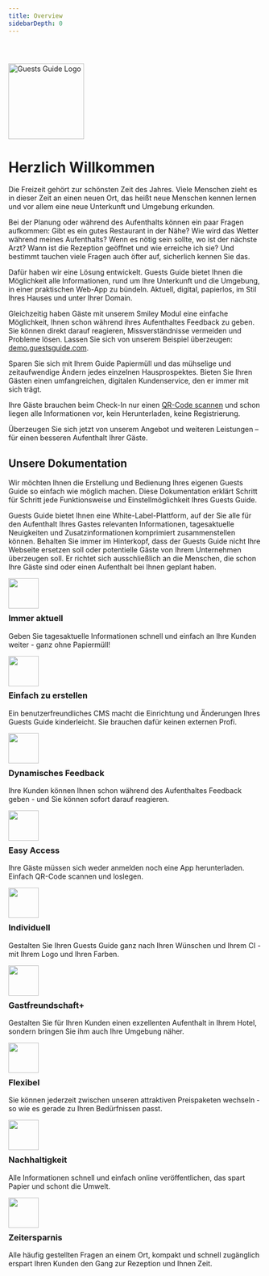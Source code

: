 ```yaml
---
title: Overview
sidebarDepth: 0
---
```


<img src="https://cdn.guestsguide.com/assets/images/guests-guide-logo.svg" alt="Guests Guide Logo" width="150" style="margin-top: 3em; margin-bottom: 0em;">

# Herzlich Willkommen

Die Freizeit gehört zur schönsten Zeit des Jahres. Viele Menschen zieht es in dieser Zeit an einen neuen Ort, das heißt neue Menschen kennen lernen und vor allem eine neue Unterkunft und Umgebung erkunden.

Bei der Planung oder während des Aufenthalts können ein paar Fragen aufkommen: Gibt es ein gutes Restaurant in der Nähe? Wie wird das Wetter während meines Aufenthalts? Wenn es nötig sein sollte, wo ist der nächste Arzt? Wann ist die Rezeption geöffnet und wie erreiche ich sie? Und bestimmt tauchen viele Fragen auch öfter auf, sicherlich kennen Sie das.

Dafür haben wir eine Lösung entwickelt. Guests Guide bietet Ihnen die Möglichkeit alle Informationen, rund um Ihre Unterkunft und die Umgebung, in einer praktischen Web-App zu bündeln. Aktuell, digital, papierlos, im Stil Ihres Hauses und unter Ihrer Domain.

Gleichzeitig haben Gäste mit unserem Smiley Modul eine einfache Möglichkeit, Ihnen schon während ihres Aufenthaltes Feedback zu geben. Sie können direkt darauf reagieren, Missverständnisse vermeiden und Probleme lösen. Lassen Sie sich von unserem Beispiel überzeugen: [demo.guestsguide.com](https://demo.guestsguide.com).

Sparen Sie sich mit Ihrem Guide Papiermüll und das mühselige und zeitaufwendige Ändern jedes einzelnen Hausprospektes. Bieten Sie Ihren Gästen einen umfangreichen, digitalen Kundenservice, den er immer mit sich trägt.

Ihre Gäste brauchen beim Check-In nur einen [QR-Code scannen](/de/guide/guide.html#qr-code) und schon liegen alle Informationen vor, kein Herunterladen, keine Registrierung.

Überzeugen Sie sich jetzt von unserem Angebot und weiteren Leistungen – für einen besseren Aufenthalt Ihrer Gäste.

## Unsere Dokumentation

Wir möchten Ihnen die Erstellung und Bedienung Ihres eigenen Guests Guide so einfach wie möglich machen. Diese Dokumentation erklärt Schritt für Schritt jede Funktionsweise und Einstellmöglichkeit Ihres Guests Guide.

Guests Guide bietet Ihnen eine White-Label-Plattform, auf der Sie alle für den Aufenthalt Ihres Gastes relevanten Informationen, tagesaktuelle Neuigkeiten und Zusatzinformationen komprimiert zusammenstellen können.
Behalten Sie immer im Hinterkopf, dass der Guests Guide nicht Ihre Webseite ersetzen soll oder potentielle Gäste von Ihrem Unternehmen überzeugen soll. Er richtet sich ausschließlich an die Menschen, die schon Ihre Gäste sind oder einen Aufenthalt bei Ihnen geplant haben.

<!-- Sollten Sie dennoch Fragen zu unserem Produkt haben, wenden Sie sich bitte an unseren technischen Support:  -->

<img src="https://cdn.guestsguide.com/media/1641845358_9KvNyp7KcqHJJzXnUf3x.png" width="60" style="margin-bottom: -1em">

### Immer aktuell

Geben Sie tagesaktuelle Informationen schnell und einfach an Ihre Kunden weiter - ganz ohne Papiermüll!


<img src="https://cdn.guestsguide.com/media/1641845359_0lngzkuoDfpbqtBqHLpO.png" width="60" style="margin-bottom: -1em">

### Einfach zu erstellen

Ein benutzerfreundliches CMS macht die Einrichtung und Änderungen Ihres Guests Guide kinderleicht. Sie brauchen dafür keinen externen Profi.


<img src="https://cdn.guestsguide.com/media/1641845359_zX0uKmomzjMGUQ1W7m4z.png" width="60" style="margin-bottom: -1em">

### Dynamisches Feedback

Ihre Kunden können Ihnen schon während des Aufenthaltes Feedback geben - und Sie können sofort darauf reagieren.


<img src="https://cdn.guestsguide.com/media/1644659913_PL7glhfb7KdE73OpDIId.png" width="60" style="margin-bottom: -1em">

### Easy Access

Ihre Gäste müssen sich weder anmelden noch eine App herunterladen. Einfach QR-Code scannen und loslegen.


<img src="https://cdn.guestsguide.com/media/1644659697_ZLoN6pKWWxPb5DgTH9iW.png" width="60" style="margin-bottom: -1em">

### Individuell

Gestalten Sie Ihren Guests Guide ganz nach Ihren Wünschen und Ihrem CI - mit Ihrem Logo und Ihren Farben.


<img src="https://cdn.guestsguide.com/media/1644659401_ebpCzdcbBq9ept3Cw7d9.png" width="60" style="margin-bottom: -1em">

### Gastfreundschaft+

Gestalten Sie für Ihren Kunden einen exzellenten Aufenthalt in Ihrem Hotel, sondern bringen Sie ihm auch Ihre Umgebung näher.


<img src="https://cdn.guestsguide.com/media/1644659696_n1SQH1NTU1Ck3py7U3ZE.png" width="60" style="margin-bottom: -1em">

### Flexibel

Sie können jederzeit zwischen unseren attraktiven Preispaketen wechseln - so wie es gerade zu Ihren Bedürfnissen passt.


<img src="https://cdn.guestsguide.com/media/1644659178_xnBxrUDhek9cdyDku0BI.png" width="60" style="margin-bottom: -1em">

### Nachhaltigkeit

Alle Informationen schnell und einfach online veröffentlichen, das spart Papier und schont die Umwelt.


<img src="https://cdn.guestsguide.com/media/1644659178_sN0NrGPYXp26PegCBsnE.png" width="60" style="margin-bottom: -1em">

### Zeitersparnis

Alle häufig gestellten Fragen an einem Ort, kompakt und schnell zugänglich erspart Ihren Kunden den Gang zur Rezeption und Ihnen Zeit.
